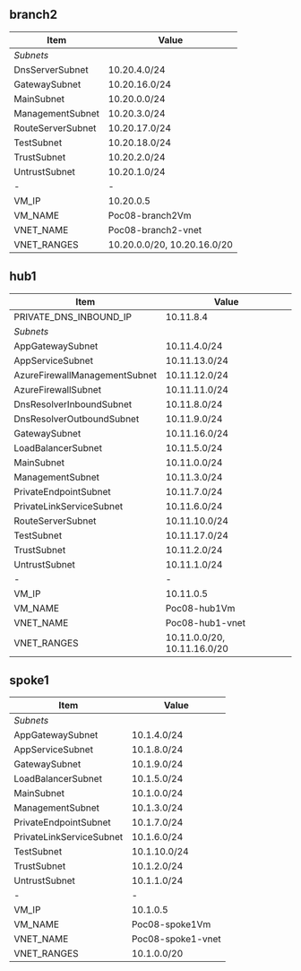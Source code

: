 

## branch2

| Item    | Value  |
|--------|--------|
| *Subnets*|        |
| DnsServerSubnet   | 10.20.4.0/24   |
| GatewaySubnet   | 10.20.16.0/24   |
| MainSubnet   | 10.20.0.0/24   |
| ManagementSubnet   | 10.20.3.0/24   |
| RouteServerSubnet   | 10.20.17.0/24   |
| TestSubnet   | 10.20.18.0/24   |
| TrustSubnet   | 10.20.2.0/24   |
| UntrustSubnet   | 10.20.1.0/24   |
| - | -  |
| VM_IP   | 10.20.0.5   |
| VM_NAME   | Poc08-branch2Vm   |
| VNET_NAME   | Poc08-branch2-vnet   |
| VNET_RANGES   | 10.20.0.0/20, 10.20.16.0/20   |

## hub1

| Item    | Value  |
|--------|--------|
| PRIVATE_DNS_INBOUND_IP   | 10.11.8.4   |
| *Subnets*|        |
| AppGatewaySubnet   | 10.11.4.0/24   |
| AppServiceSubnet   | 10.11.13.0/24   |
| AzureFirewallManagementSubnet   | 10.11.12.0/24   |
| AzureFirewallSubnet   | 10.11.11.0/24   |
| DnsResolverInboundSubnet   | 10.11.8.0/24   |
| DnsResolverOutboundSubnet   | 10.11.9.0/24   |
| GatewaySubnet   | 10.11.16.0/24   |
| LoadBalancerSubnet   | 10.11.5.0/24   |
| MainSubnet   | 10.11.0.0/24   |
| ManagementSubnet   | 10.11.3.0/24   |
| PrivateEndpointSubnet   | 10.11.7.0/24   |
| PrivateLinkServiceSubnet   | 10.11.6.0/24   |
| RouteServerSubnet   | 10.11.10.0/24   |
| TestSubnet   | 10.11.17.0/24   |
| TrustSubnet   | 10.11.2.0/24   |
| UntrustSubnet   | 10.11.1.0/24   |
| - | -  |
| VM_IP   | 10.11.0.5   |
| VM_NAME   | Poc08-hub1Vm   |
| VNET_NAME   | Poc08-hub1-vnet   |
| VNET_RANGES   | 10.11.0.0/20, 10.11.16.0/20   |

## spoke1

| Item    | Value  |
|--------|--------|
| *Subnets*|        |
| AppGatewaySubnet   | 10.1.4.0/24   |
| AppServiceSubnet   | 10.1.8.0/24   |
| GatewaySubnet   | 10.1.9.0/24   |
| LoadBalancerSubnet   | 10.1.5.0/24   |
| MainSubnet   | 10.1.0.0/24   |
| ManagementSubnet   | 10.1.3.0/24   |
| PrivateEndpointSubnet   | 10.1.7.0/24   |
| PrivateLinkServiceSubnet   | 10.1.6.0/24   |
| TestSubnet   | 10.1.10.0/24   |
| TrustSubnet   | 10.1.2.0/24   |
| UntrustSubnet   | 10.1.1.0/24   |
| - | -  |
| VM_IP   | 10.1.0.5   |
| VM_NAME   | Poc08-spoke1Vm   |
| VNET_NAME   | Poc08-spoke1-vnet   |
| VNET_RANGES   | 10.1.0.0/20   |

